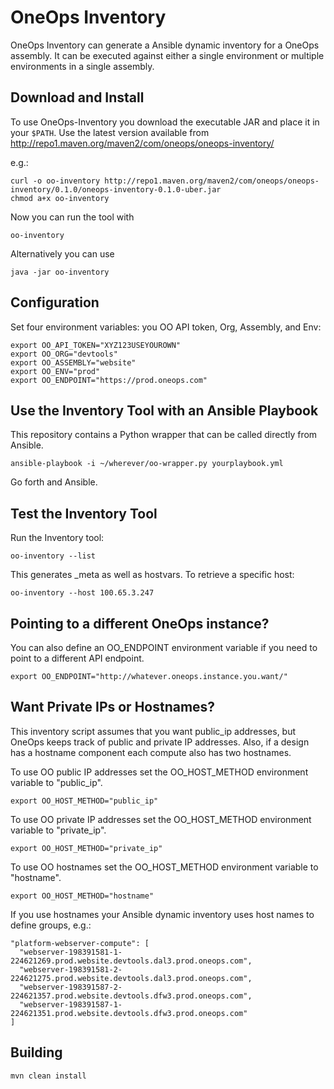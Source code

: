# OneOps Inventory

OneOps Inventory can generate a Ansible dynamic inventory for a OneOps assembly.
It can be executed against either a single environment or multiple environments
in a single assembly.


## Download and Install

To use OneOps-Inventory you download the executable JAR and place it in your
`$PATH`. Use the latest version available from
http://repo1.maven.org/maven2/com/oneops/oneops-inventory/

e.g.:

```
curl -o oo-inventory http://repo1.maven.org/maven2/com/oneops/oneops-inventory/0.1.0/oneops-inventory-0.1.0-uber.jar
chmod a+x oo-inventory
```

Now you can run the tool with

```
oo-inventory
```

Alternatively you can use

```
java -jar oo-inventory
```

## Configuration

Set four environment variables: you OO API token, Org, Assembly, and Env:

```
export OO_API_TOKEN="XYZ123USEYOUROWN"
export OO_ORG="devtools"
export OO_ASSEMBLY="website"
export OO_ENV="prod"
export OO_ENDPOINT="https://prod.oneops.com"
```

## Use the Inventory Tool with an Ansible Playbook

This repository contains a Python wrapper that can be called directly from
Ansible.

```
ansible-playbook -i ~/wherever/oo-wrapper.py yourplaybook.yml
```

Go forth and Ansible.

## Test the Inventory Tool

Run the Inventory tool:

```
oo-inventory --list
```

This generates _meta as well as hostvars. To retrieve a specific host:

```
oo-inventory --host 100.65.3.247
```

## Pointing to a different OneOps instance?

You can also define an OO_ENDPOINT environment variable if you need to point to
a different API endpoint.

```
export OO_ENDPOINT="http://whatever.oneops.instance.you.want/"
```

## Want Private IPs or Hostnames?

This inventory script assumes that you want public_ip addresses, but OneOps
keeps track of public and private IP addresses.  Also, if a design has a
hostname component each compute also has two hostnames.

To use OO public IP addresses set the OO_HOST_METHOD environment variable to
"public_ip".

```
export OO_HOST_METHOD="public_ip"
```

To use OO private IP addresses set the OO_HOST_METHOD environment variable to
"private_ip".

```
export OO_HOST_METHOD="private_ip"
```

To use OO hostnames set the OO_HOST_METHOD environment variable to "hostname".

```
export OO_HOST_METHOD="hostname"
```

If you use hostnames your Ansible dynamic inventory uses host names to
define groups, e.g.:


```
"platform-webserver-compute": [
  "webserver-198391581-1-224621269.prod.website.devtools.dal3.prod.oneops.com",
  "webserver-198391581-2-224621275.prod.website.devtools.dal3.prod.oneops.com",
  "webserver-198391587-2-224621357.prod.website.devtools.dfw3.prod.oneops.com",
  "webserver-198391587-1-224621351.prod.website.devtools.dfw3.prod.oneops.com"
]
```
	
## Building

```
mvn clean install
```
